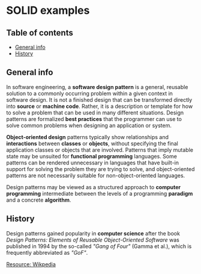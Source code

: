 # SOLID examples

## Table of contents

- [General info](#general-info)
- [History](#history)

## General info

In software engineering, a **software design pattern** is a general, reusable solution to a commonly occurring problem within a given context in software design. It is not a finished design that can be transformed directly into **source** or **machine code**. Rather, it is a description or template for how to solve a problem that can be used in many different situations. Design patterns are formalized **best practices** that the programmer can use to solve common problems when designing an application or system.

**Object-oriented design** patterns typically show relationships and **interactions** between **classes** or **objects**, without specifying the final application classes or objects that are involved. Patterns that imply mutable state may be unsuited for **functional programming** languages. Some patterns can be rendered unnecessary in languages that have built-in support for solving the problem they are trying to solve, and object-oriented patterns are not necessarily suitable for non-object-oriented languages.

Design patterns may be viewed as a structured approach to **computer programming** intermediate between the levels of a programming **paradigm** and a concrete **algorithm**.

## History

Design patterns gained popularity in **computer science** after the book *Design Patterns: Elements of Reusable Object-Oriented Software* was published in 1994 by the so-called *"Gang of Four"* (Gamma et al.), which is frequently abbreviated as *"GoF"*.

[Resource: Wikpedia](https://en.wikipedia.org/wiki/Software_design_pattern)
